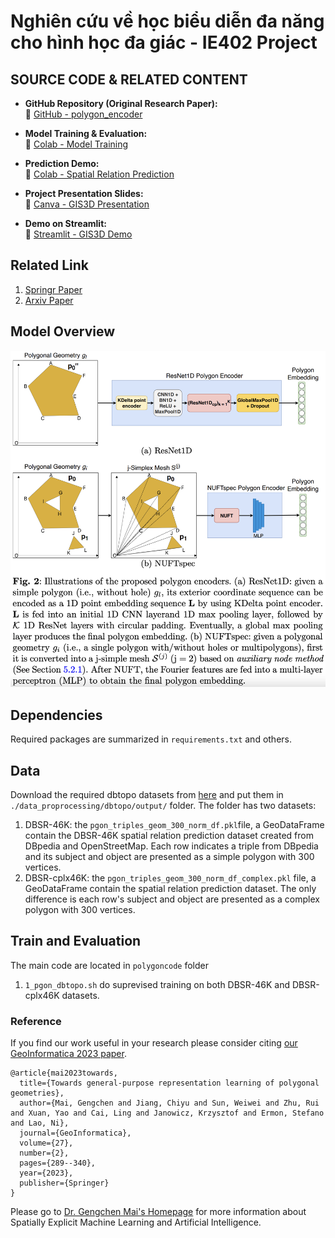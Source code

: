 # Nghiên cứu về học biểu diễn đa năng cho hình học đa giác - IE402 Project

## **SOURCE CODE & RELATED CONTENT**  
- **GitHub Repository (Original Research Paper):**  
   🔗 [GitHub - polygon_encoder](https://github.com/gengchenmai/polygon_encoder)  

- **Model Training & Evaluation:**  
   🔗 [Colab - Model Training](https://colab.research.google.com/drive/1lTanYey5ZxqTCpBBdljNicaBrRVLjukw?usp=sharing)  

- **Prediction Demo:**  
   🔗 [Colab - Spatial Relation Prediction](https://colab.research.google.com/drive/1j9fGgpyP7h1zjPXYtubU2kLxvBwt8esd?usp=sharing)  

- **Project Presentation Slides:**  
   🎤 [Canva - GIS3D Presentation](https://www.canva.com/design/DAGZ7VVZdps/rjEIxWjiSedOkJWqkj8PfQ/edit)  

- **Demo on Streamlit:**  
   🔗 [Streamlit - GIS3D Demo](https://drive.google.com/file/d/1LVCVglIr1SnxvLbCCbzM4_GEEOswx-sZ/view?usp=sharing)  

## Related Link
1. [Springr Paper](https://link.springer.com/article/10.1007/s10707-022-00481-2)
2. [Arxiv Paper](https://arxiv.org/abs/2209.15458)

## Model Overview
<p align="center">
  <img src="image/model.png" alt="model" width="1000" />
</p>

## Dependencies
Required packages are summarized in `requirements.txt` and others.

## Data
Download the required dbtopo datasets from [here](https://www.dropbox.com/scl/fo/ubokquibjibxqb71lduto/h?rlkey=gnex7g3gx51g06gmd1v1um9u1&dl=0) and put them in `./data_proprocessing/dbtopo/output/` folder. The folder has two datasets:
1) DBSR-46K: the `pgon_triples_geom_300_norm_df.pkl`file, a GeoDataFrame contain the DBSR-46K spatial relation prediction dataset created from DBpedia and OpenStreetMap. Each row indicates a triple from DBpedia and its subject and object are presented as a simple polygon with 300 vertices.
2) DBSR-cplx46K: the `pgon_triples_geom_300_norm_df_complex.pkl` file, a  GeoDataFrame contain the spatial relation prediction dataset. The only difference is each row's subject and object are presented as a complex polygon with 300 vertices.



## Train and Evaluation
The main code are located in `polygoncode` folder

1) `1_pgon_dbtopo.sh` do suprevised training on both DBSR-46K and DBSR-cplx46K datasets.  



### Reference
If you find our work useful in your research please consider citing [our GeoInformatica 2023 paper](https://link.springer.com/article/10.1007/s10707-022-00481-2).  
```
@article{mai2023towards,
  title={Towards general-purpose representation learning of polygonal geometries},
  author={Mai, Gengchen and Jiang, Chiyu and Sun, Weiwei and Zhu, Rui and Xuan, Yao and Cai, Ling and Janowicz, Krzysztof and Ermon, Stefano and Lao, Ni},
  journal={GeoInformatica},
  volume={27},
  number={2},
  pages={289--340},
  year={2023},
  publisher={Springer}
}
```


Please go to [Dr. Gengchen Mai's Homepage](https://gengchenmai.github.io/) for more information about Spatially Explicit Machine Learning and Artificial Intelligence.
